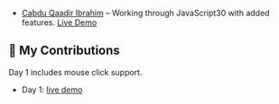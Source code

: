 ﻿* [Cabdu Qaadir Ibrahim](https://github.com/icabduqaadir12/JavaScript30) – Working through JavaScript30 with added features. 
[Live Demo]()


## 🧠 My Contributions

Day 1 includes mouse click support.

- Day 1: [live demo](https://icabduqaadir12.github.io/javascript30-demos/01-drum-kit/)

